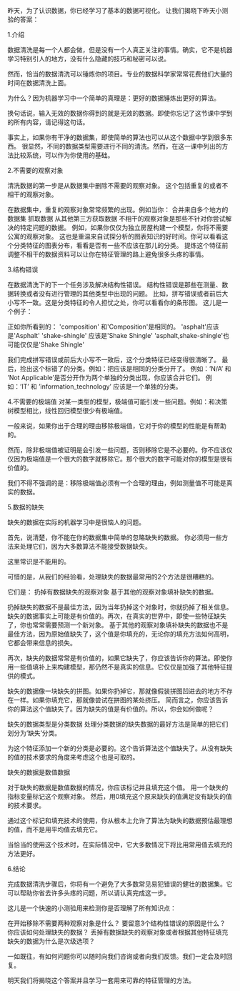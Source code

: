 昨天，为了认识数据，你已经学习了基本的数据可视化。
让我们揭晓下昨天小测验的答案：

1.介绍

数据清洗是每一个人都会做，但是没有一个人真正关注的事情。确实，它不是机器学习特别引人的地方，没有什么隐藏的技巧和秘密可以说。

然而，恰当的数据清洗可以锤炼你的项目。专业的数据科学家常常花费他们大量的时间在数据清洗上面。

为什么？因为机器学习中一个简单的真理是：更好的数据锤炼出更好的算法。

换句话说，输入无效的数据你得到的就是无效的数据。即使你忘记了这节课中学到的所有内容，请记得这句话。

事实上，如果你有干净的数据集，即使简单的算法也可以从这个数据中学到很多东西。
很显然，不同的数据类型需要进行不同的清洗。然而，在这一课中列出的方法比较系统，可以作为你使用的基础。

2.不需要的观察对象

清洗数据的第一步是从数据集中删除不需要的观察对象。
这个包括重复的或者不相干的观察对象。

在数据集中，重复的观察对象常常频繁的出现。例如当你：
  合并来自多个地方的数据集
  抓取数据
  从其他第三方获取数据
不相干的观察对象是那些不针对你尝试解决的特定问题的数据。
例如，如果你仅仅为独立房屋构建一个模型，你将不需要公寓的观察对象。
这也是重温来自试探分析的图表知识的好时间。你可以看看这个分类特征的图表分布，看看是否有一些不应该在那儿的分类。
提炼这个特征前调整不相干的数据资料可以让你在特征管理的路上避免很多头疼的事情。

3.结构错误

在数据清洗下的下一个任务涉及解决结构性错误。
结构性错误是那些在测量、数据转换或者没有进行管理的其他类型中出现的问题。
比如，拼写错误或者前后大小写不一致。这是分类特征的令人担忧之处，你可以看看你的条形图。
这儿是一个例子：

正如你所看到的：
'composition' 和'Composition'是相同的。
'asphalt'应该是'Asphalt'
'shake-shingle' 应该是'Shake Shingle'
'asphalt,shake-shingle'也可能仅仅是'Shake Shingle'

我们完成拼写错误或前后大小写不一致后，这个分类特征已经变得很清晰了。
最后，捡出这个标错了的分类。例如：把应该是相同的分类分开了。
例如：’N/A’ 和 ’Not Applicable’是否分开作为两个单独的分类出现，你应该合并它们。
例如：’IT’ 和 ’information_technology’ 应该是一个单独的分类。

4.不需要的极端值
对某一类型的模型，极端值可能引发一些问题。例如：和决策树模型相比，线性回归模型很少有极端值。

一般来说，如果你出于合理的理由移除极端值，它对于你的模型的性能是有帮助的。

然而，除非极端值被证明是会引发一些问题，否则移除它是不必要的。你不应该仅仅因为极端值是一个很大的数字就移除它。那个很大的数字可能对你的模型是很有价值的。

我们不得不强调的是：移除极端值必须有一个合理的理由，例如测量值不可能是真实的数据。


5.数据的缺失

缺失的数据在实际的机器学习中是很恼人的问题。

首先，说清楚，你不能在你的数据集中简单的忽略缺失的数据。
你必须用一些方法来处理它们，因为大多数算法不能接受数据缺失。

这里常识是不能用的。

可惜的是，从我们的经验看，处理缺失的数据最常用的2个方法是很糟糕的。

它们是：
  扔掉有数据缺失的观察对象
  基于其他的观察对象填补缺失的数据。

扔掉缺失的数据不是最佳方法，因为当年扔掉这个对象时，你就扔掉了相关信息。缺失的数据事实上可能是有价值的。再次，在真实的世界中，即使一些特征缺失了，你也常常需要预测一个新对象。
基于其他的观察对象填补缺失的数据也不是最佳方法，因为原始值缺失了，这个值是你填充的，无论你的填充方法如何高明，它都会带来信息的损失。

再次，缺失的数据常常是有价值的，如果它缺失了，你应该告诉你的算法。即使你用一些值填补上来构建模型，那仍然不是真实的信息。它仅仅是加强了其他特征提供的模式。

缺失的数据像一块缺失的拼图。如果你扔掉它，那就像假装拼图凹进去的地方不存在一样。如果你填充它，那就像尝试在拼图的某处挤压。
简而言之，你应该告诉你的算法这个值缺失了。因为缺失的值是有价值的。所以，你会如何做呢？

缺失的数据类型是分类数据
处理分类数据的缺失数据的最好方法是简单的把它们划分为‘缺失’分类。

为这个特征添加一个新的分类是必要的。这个告诉算法这个值缺失了。从没有缺失的值的技术要求的角度来考虑这个也是可取的。

缺失的数据是数值数据

对于缺失的数据是数值数据的情况，你应该标记并且填充这个值。
用一个缺失的指标变量标记这个观察对象。
然后，用0填充这个原来缺失的值满足没有缺失的值的技术要求。

通过这个标记和填充技术的使用，你从根本上允许了算法为缺失的数据预估最理想的值，而不是用平均值去填充它。

当恰当的使用这个技术时，在实际情况中，它大多数情况下将比用常用值去填充的方法更好。

6.结论

完成数据清洗步骤后，你将有一个避免了大多数常见易犯错误的健壮的数据集。它可以帮助你省去许多头疼的问题，所以请认真完成这一步。

这儿是一个快速的小测验用来检测你是否理解了所有知识点：

在开始移除不需要两种观察对象是什么？
要留意3个结构性错误的原因是什么？
你应该如何处理缺失的数据？
丢掉有数据缺失的观察对象或者根据其他特征填充缺失的数据为什么是次级选项？

一如既往，有如何问题你可以随时向我们咨询或者向我们反馈。我们一定会及时回复。

明天我们将揭晓这个答案并且学习一套用来可靠的特征管理的方法。
